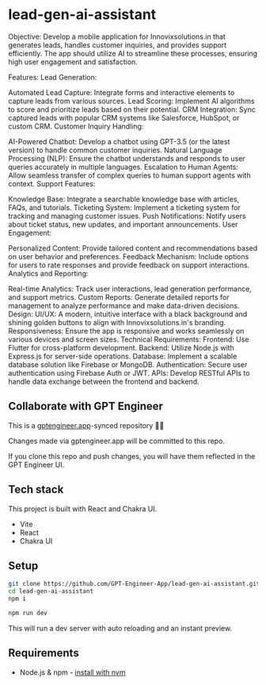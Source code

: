 # lead-gen-ai-assistant

Objective:
Develop a mobile application for Innovixsolutions.in that generates leads, handles customer inquiries, and provides support efficiently. The app should utilize AI to streamline these processes, ensuring high user engagement and satisfaction.

Features:
Lead Generation:

Automated Lead Capture: Integrate forms and interactive elements to capture leads from various sources.
Lead Scoring: Implement AI algorithms to score and prioritize leads based on their potential.
CRM Integration: Sync captured leads with popular CRM systems like Salesforce, HubSpot, or custom CRM.
Customer Inquiry Handling:

AI-Powered Chatbot: Develop a chatbot using GPT-3.5 (or the latest version) to handle common customer inquiries.
Natural Language Processing (NLP): Ensure the chatbot understands and responds to user queries accurately in multiple languages.
Escalation to Human Agents: Allow seamless transfer of complex queries to human support agents with context.
Support Features:

Knowledge Base: Integrate a searchable knowledge base with articles, FAQs, and tutorials.
Ticketing System: Implement a ticketing system for tracking and managing customer issues.
Push Notifications: Notify users about ticket status, new updates, and important announcements.
User Engagement:

Personalized Content: Provide tailored content and recommendations based on user behavior and preferences.
Feedback Mechanism: Include options for users to rate responses and provide feedback on support interactions.
Analytics and Reporting:

Real-time Analytics: Track user interactions, lead generation performance, and support metrics.
Custom Reports: Generate detailed reports for management to analyze performance and make data-driven decisions.
Design:
UI/UX: A modern, intuitive interface with a black background and shining golden buttons to align with Innovixsolutions.in's branding.
Responsiveness: Ensure the app is responsive and works seamlessly on various devices and screen sizes.
Technical Requirements:
Frontend: Use Flutter for cross-platform development.
Backend: Utilize Node.js with Express.js for server-side operations.
Database: Implement a scalable database solution like Firebase or MongoDB.
Authentication: Secure user authentication using Firebase Auth or JWT.
APIs: Develop RESTful APIs to handle data exchange between the frontend and backend.

## Collaborate with GPT Engineer

This is a [gptengineer.app](https://gptengineer.app)-synced repository 🌟🤖

Changes made via gptengineer.app will be committed to this repo.

If you clone this repo and push changes, you will have them reflected in the GPT Engineer UI.

## Tech stack

This project is built with React and Chakra UI.

- Vite
- React
- Chakra UI

## Setup

```sh
git clone https://github.com/GPT-Engineer-App/lead-gen-ai-assistant.git
cd lead-gen-ai-assistant
npm i
```

```sh
npm run dev
```

This will run a dev server with auto reloading and an instant preview.

## Requirements

- Node.js & npm - [install with nvm](https://github.com/nvm-sh/nvm#installing-and-updating)
